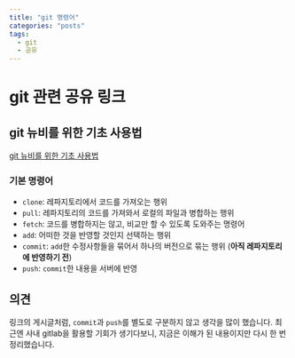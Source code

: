 ```yaml
---
title: "git 명령어"
categories: "posts"
tags:
  - git
  - 공유
---
```


# git 관련 공유 링크

## git 뉴비를 위한 기초 사용법
[git 뉴비를 위한 기초 사용법](https://evan-moon.github.io/2019/07/25/git-tutorial/)
### 기본 명령어
- `clone`: 레파지토리에서 코드를 가져오는 행위
- `pull`: 레파지토리의 코드를 가져와서 로컬의 파일과 병합하는 행위
- `fetch`: 코드를 병합하지는 않고, 비교만 할 수 있도록 도와주는 명령어
- `add`: 어떠한 것을 반영할 것인지 선택하는 행위
- `commit`: `add`한 수정사항들을 묶어서 하나의 버전으로 묶는 행위 (**아직 레파지토리에 반영하기 전**)
- `push`: `commit`한 내용을 서버에 반영

## 의견
링크의 게시글처럼, `commit`과 `push`를 별도로 구분하지 않고 생각을 많이 했습니다.
최근엔 사내 gitlab을 활용할 기회가 생기다보니, 지금은 이해가 된 내용이지만 다시 한 번 정리했습니다.

